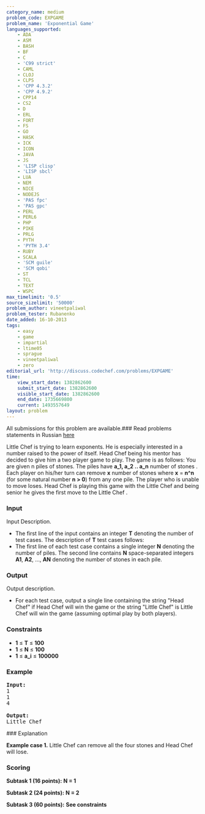 ```yaml
---
category_name: medium
problem_code: EXPGAME
problem_name: 'Exponential Game'
languages_supported:
    - ADA
    - ASM
    - BASH
    - BF
    - C
    - 'C99 strict'
    - CAML
    - CLOJ
    - CLPS
    - 'CPP 4.3.2'
    - 'CPP 4.9.2'
    - CPP14
    - CS2
    - D
    - ERL
    - FORT
    - FS
    - GO
    - HASK
    - ICK
    - ICON
    - JAVA
    - JS
    - 'LISP clisp'
    - 'LISP sbcl'
    - LUA
    - NEM
    - NICE
    - NODEJS
    - 'PAS fpc'
    - 'PAS gpc'
    - PERL
    - PERL6
    - PHP
    - PIKE
    - PRLG
    - PYTH
    - 'PYTH 3.4'
    - RUBY
    - SCALA
    - 'SCM guile'
    - 'SCM qobi'
    - ST
    - TCL
    - TEXT
    - WSPC
max_timelimit: '0.5'
source_sizelimit: '50000'
problem_author: vineetpaliwal
problem_tester: Rubanenko
date_added: 16-10-2013
tags:
    - easy
    - game
    - impartial
    - ltime05
    - sprague
    - vineetpaliwal
    - zero
editorial_url: 'http://discuss.codechef.com/problems/EXPGAME'
time:
    view_start_date: 1382862600
    submit_start_date: 1382862600
    visible_start_date: 1382862600
    end_date: 1735669800
    current: 1493557649
layout: problem
---
```

All submissions for this problem are available.###  Read problems statements in Russian [here](http://www.codechef.com/download/translated/LTIME05/russian/EXPGAME.pdf)

 Little Chef is trying to learn exponents. He is especially interested in a number raised to the power of itself. Head Chef being his mentor has decided to give him a two player game to play. The game is as follows: You are given n piles of stones. The piles have **a\_1, a\_2 .. a\_n** number of stones . Each player on his/her turn can remove **x** number of stones where **x** = **n^n** (for some natural number **n > 0**) from any one pile. The player who is unable to move loses. Head Chef is playing this game with the Little Chef and being senior he gives the first move to the Little Chef .

### Input

Input Description.

- The first line of the input contains an integer **T** denoting the number of test cases. The description of **T** test cases follows:
- The first line of each test case contains a single integer **N** denoting the number of piles. The second line contains **N** space-separated integers **A1**, **A2**, ..., **AN** denoting the number of stones in each pile.

### Output

Output description.

- For each test case, output a single line containing the string "Head Chef" if Head Chef will win the game or the string "Little Chef" is Little Chef will win the game (assuming optimal play by both players).

### Constraints

- **1** ≤ **T** ≤ **100**
- **1** ≤ **N** ≤ **100**
- **1** ≤ **a\_i** ≤ **100000**

### Example

<pre><b>Input:</b>
1
1
4

<b>Output:</b>
Little Chef
</pre>### Explanation

**Example case 1.** Little Chef can remove all the four stones and Head Chef will lose.

###  Scoring 

  **Subtask 1 (16 points):**   **N = 1**  

 **Subtask 2 (24 points):**   **N = 2**  

 **Subtask 3 (60 points):**  **See constraints**
